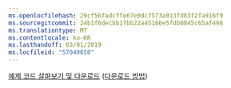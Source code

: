 ```yaml
---
ms.openlocfilehash: 29cf56fadcffe67e0dcf573a913fd83f2fa916f9
ms.sourcegitcommit: 24b1f6decbb17bb22a45166e5fdb0845c65af498
ms.translationtype: MT
ms.contentlocale: ko-KR
ms.lasthandoff: 03/01/2019
ms.locfileid: "57049650"
---
```

[예제 코드 살펴보기 및 다운로드](https://github.com/aspnet/Docs/tree/master/aspnetcore/tutorials/first-mvc-app/start-mvc/sample) ([다운로드 방법](xref:index#how-to-download-a-sample))